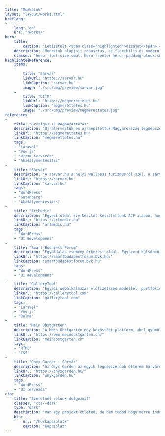```yaml
---
title: "Munkáink"
layout: "layout/works.html"
hreflang:
-
    lang: "en"
    url: "/works/"
hero:
    title:
        caption: "Letisztult <span class='highlighted'>dizájnt</span> <br> és <span class='highlighted'>modern kódot</span> <br> készítünk"
    description: "Munkáink alapjait robusztus, de flexibilis és modern technológiák képezik."
    classes: "hero--font-size:small hero--center hero--padding-block:small"
highlightedReference:
    items:
    -
        title: "Sárvár"
        linkUrl: "https://sarvar.hu"
        linkCaption: "sarvar.hu"
        image: "./src/img/preview/sarvar.jpg"
    -
        title: "OITM"
        linkUrl: "https://megmerettetes.hu"
        linkCaption: "megmerettetes.hu"
        image: "./src/img/preview/megmerettetes.jpg"
references:
-
    title: "Országos IT Megmérettetés"
    description: "Újraterveztük és újraépítettük Magyarország legnépszerűbb IT versenyének háttérrendszerét Laravel alapon."
    linkUrl: "https://megmerettetes.hu"
    linkCaption: "megmerettetes.hu"
    tags:
    - "Laravel"
    - "Vue.js"
    - "UI/UX tervezés"
    - "Akadálymentesítés"
-
    title: "Sárvár"
    description: "A sarvar.hu a helyi wellness turizmusról szól. A sárvári TDM üzemelteti, hogy segítse a helyi szereplőket. Egy modern, letisztult, és gyors oldalt készítettünk."
    linkUrl: "https://sarvar.hu"
    linkCaption: "sarvar.hu"
    tags:
    - "WordPress"
    - "Gutenberg"
    - "Akadálymentesítés"
-
    title: "ArtMedic"
    description: "Egyedi oldal szerkesztőt készítettünk ACF alapon, hogy megvalósítsuk és szerkeszthetővé tegyük a terv sokoldalúságát."
    linkUrl: "https://artmedic.hu"
    linkCaption: "artmedic.hu"
    tags:
    - "WordPress"
    - "UI Development"
-
    title: "Smart Budapest Fórum"
    description: "Egyoldalas esemény érkezési oldal. Egyszerű külsőben minden lényeges tartalom, amire szükséged lehet a következő Smart Budapest Fórummal kapcsolatban."
    linkUrl: "https://smartbudapestforum.bvk.hu/"
    linkCaption: "smartbudapestforum.bvk.hu"
    tags:
    - "WordPress"
    - "UI Development"
-
    title: "GalleryTool"
    description: "Egyedi webalkalmazás előfizetéses modellel, portfolio oldallal, PDF generálással. Egy összetett rendszer sok különleges megoldással."
    linkUrl: "https://gallerytool.com"
    linkCaption: "gallerytool.com"
    tags:
    - "Laravel"
    - "Vue.js"
    - "Bulma"
-
    title: "Mein Obstgarten"
    description: "A Mein Obstgarten egy közösségi platform, ahol gyümölcsöket, valamint szedhető fákat adhatunk, vehetünk. Mi az új UI felületet raktuk össze."
    linkUrl: "https://www.meinobstgarten.ch/"
    linkCaption: "meinobstgarten.ch"
    tags:
    - "HTML"
    - "CSS"
-
    title: "Onyx Garden - Sárvár"
    description: "Az Onyx Garden az egyik legnépszerűbb étterem Sárváron. Letisztult és modern oldalt készítettünk egy egyedi, vizuális foglalási rendszerrel."
    linkUrl: "https://onyxgarden.hu/"
    linkCaption: "onyxgarden.hu"
    tags:
    - "WordPress"
    - "UI tervezés"
cta:
    title: "Szeretnél velünk dolgozni?"
    classes: "cta--dark"
    type: "dark"
    description: "Van egy projekt ötleted, de nem tudod hogy merre indulj? Írj, nekünk a részletekkel, hátha tudunk segíteni!"
    btn:
        url: "/hu/kapcsolat/"
        caption: "Kapcsolat"
---
```


